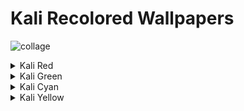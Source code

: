 # Kali Recolored Wallpapers
![collage](https://user-images.githubusercontent.com/59175356/125211412-daebb780-e2ae-11eb-869c-5492327f3e8a.png)


<details>
<summary>Kali Red</summary>
<img src="kali-red/red-kali-abstract-sky-16x9.png" width="500">
<img src="kali-red/red-kali-abstract-sky-dark-16x9.png" width="500">
<img src="kali-red/red-kali-ascii-16x9.png" width="500">
<img src="kali-red/red-kali-contours.jpg" width="500">
<img src="kali-red/red-kali-dark-16x9.png" width="500">
<img src="kali-red/red-kali-geometric-16x9.png" width="500">
<img src="kali-red/red-kali-logo-16x9.png" width="500">
<img src="kali-red/red-kali-mesh-16x9.png" width="500">
<img src="kali-red/red-kali-neon-16x9.png" width="500">
<img src="kali-red/red-kali-nova-16x9.png" width="500">
<img src="kali-red/red-kali16x9.jpg" width="500">
</details> 
  
<details>
<summary>Kali Green</summary>
<img src="kali-green/green-kali-abstract-sky-16x9.png" width="500">
<img src="kali-green/green-kali-abstract-sky-dark-16x9.png" width="500">
<img src="kali-green/green-kali-ascii-16x9.png" width="500">
<img src="kali-green/green-kali-contours-16x9.png" width="500">
<img src="kali-green/green-kali-dark-16x9.png" width="500">
<img src="kali-green/green-kali-geometric-16x9.png" width="500">
<img src="kali-green/green-kali-logo-16x9.png" width="500">
<img src="kali-green/green-kali-mesh-16x9.png" width="500">
<img src="kali-green/green-kali-neon-16x9.png" width="500">
<img src="kali-green/green-kali-nova-16x9.png" width="500">
<img src="kali-green/green-kali16x9.jpg" width="500">
</details> 

<details>
<summary>Kali Cyan</summary>
<img src="kali-cyan/cyan-kali-abstract-sky-16x9.png" width="500">
<img src="kali-cyan/cyan-kali-abstract-sky-dark-16x9.jpg" width="500">
<img src="kali-cyan/cyan-kali-ascii-16x9.png" width="500">
<img src="kali-cyan/cyan-kali-contours-16x9.png" width="500">
<img src="kali-cyan/cyan-kali-dark-16x9.png" width="500">
<img src="kali-cyan/cyan-kali-geometric-16x9.png" width="500">
<img src="kali-cyan/cyan-kali-logo-16x9.png" width="500">
<img src="kali-cyan/cyan-kali-mesh-16x9.png" width="500">
<img src="kali-cyan/cyan-kali-neon-16x9.png" width="500">
<img src="kali-cyan/cyan-kali-nova-16x9.png" width="500">
<img src="kali-cyan/cyan-kali-16x9..jpg" width="500">
</details> 

<details>
<summary>Kali Yellow</summary>
<img src="kali-yellow/yellow-kali-abstract-sky-16x9.png" width="500">
<img src="kali-cyan/cyan-kali-abstract-sky-dark-16x9.png" width="500">
<img src="kali-yellow/yellow-kali-ascii-16x9.png" width="500">
<img src="kali-yellow/yellow-kali-contours-16x9.png" width="500">
<img src="kali-yellow/yellow-kali-dark-16x9.png" width="500">
<img src="kali-yellow/yellow-kali-geometric-16x9.png" width="500">
<img src="kali-yellow/yellow-kali-logo-16x9.png" width="500">
<img src="kali-yellow/yellow-kali-mesh-16x9.png" width="500">
<img src="kali-yellow/yellow-kali-neon-16x9.png" width="500">
<img src="kali-yellow/yellow-kali-nova-16x9.png" width="500">
<img src="kali-yellow/yellow-kali16x9.jpg" width="500">
</details> 
